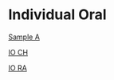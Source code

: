 # Individual Oral

[Sample A](..%2f..%2F.files%2FSample%20A)

[IO CH](..%2f..%2F.files%2FIO%20Ch)

[IO RA](..%2f..%2F.files%2FIO%20Ra)
